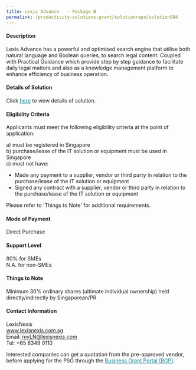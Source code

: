 ```yaml
---
title: Lexis Advance   - Package B
permalink: /productivity-solutions-grant/solutionrepo/solution584
---
```


#### Description

Lexis Advance has a powerful and optimised search engine that utilise both natural language and Boolean queries, to search legal content. Coupled with Practical Guidance which provide step by step guidance to facilitate daily legal matters and also as a knowledge management platform to enhance efficiency of business operation.


#### Details of Solution

Click <a href='https://govassist.gobusiness.gov.sg/images/psg/LexisNexis_Annex 3_CR_wef_8_June_2020_revised_Part_2.pdf' style='color:#037e8a'>here</a> to view details of solution.

#### Eligibility Criteria

Applicants must meet the following eligibility criteria at the point of application:

a) must be registered in Singapore <br>
b) purchase/lease of the IT solution or equipment must be used in Singapore <br>
c) must not have:
- Made any payment to a supplier, vendor or third party in relation to the purchase/lease of the IT solution or equipment
- Signed any contract with a supplier, vendor or third party in relation to the purchase/lease of the IT solution or equipment

Please refer to 'Things to Note' for additional requirements.

#### Mode of Payment
Direct Purchase

#### Support Level
80% for SMEs <br>
N.A. for non-SMEs

#### Things to Note
Minimum 30% ordinary shares (ultimate individual ownership) held directly/indirectly by Singaporean/PR

#### Contact Information
LexisNexis<br>www.lexisnexis.com.sg<br>Email: myLN@lexisnexis.com<br>Tel: +65 6349 0110

Interested companies can get a quotation from the pre-approved vendor, before applying for the PSG through the <a target='_blank' style='color:#037e8a' href='https://www.businessgrants.gov.sg/'>Business Grant Portal (BGP)</a>.
